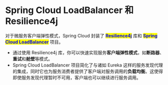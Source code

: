 # Spring Cloud LoadBalancer 和 Resilience4j

对于微服务客户端弹性模式，Spring Cloud 封装了 <mark style="color:blue;">**Resilience4j**</mark> 库和 <mark style="color:blue;">**Spring Cloud LoadBalancer**</mark> 项目。

* 通过使用 Resilience4j 库，你可以快速实现服务**客户端弹性模式**，如**断路器**、**重试**和**舱壁**等模式。
* Spring Cloud LoadBalancer 项目简化了与诸如 Eureka 这样的服务发现代理的集成，同时它也为服务消费者提供了客户端对服务调用的**负载均衡**。这使得即使服务发现代理暂时不可用，客户端也可以继续进行服务调用。
